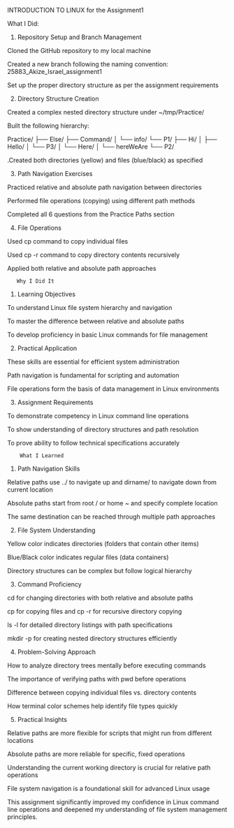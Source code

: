 INTRODUCTION TO LINUX for the Assignment1
 
 What I Did:

1. Repository Setup and Branch Management

Cloned the GitHub repository to my local machine

Created a new branch following the naming convention: 25883_Akize_Israel_assignment1

Set up the proper directory structure as per the assignment requirements

2. Directory Structure Creation

Created a complex nested directory structure under ~/tmp/Practice/

Built the following hierarchy:

Practice/
├── Else/
├── Command/
│   └── info/
└── P1/
    ├── Hi/
    │   ├── Hello/
    │   └── P3/
    │       └── Here/
    │           └── hereWeAre
    └── P2/

.Created both directories (yellow) and files (blue/black) as specified

3. Path Navigation Exercises

Practiced relative and absolute path navigation between directories

Performed file operations (copying) using different path methods

Completed all 6 questions from the Practice Paths section

4. File Operations

Used cp command to copy individual files

Used cp -r command to copy directory contents recursively

Applied both relative and absolute path approaches

       Why I Did It

1. Learning Objectives

To understand Linux file system hierarchy and navigation

To master the difference between relative and absolute paths

To develop proficiency in basic Linux commands for file management

2. Practical Application

These skills are essential for efficient system administration

Path navigation is fundamental for scripting and automation

File operations form the basis of data management in Linux environments

3. Assignment Requirements

To demonstrate competency in Linux command line operations

To show understanding of directory structures and path resolution

To prove ability to follow technical specifications accurately

        What I Learned

1. Path Navigation Skills

Relative paths use ../ to navigate up and dirname/ to navigate down from current location

Absolute paths start from root / or home ~ and specify complete location

The same destination can be reached through multiple path approaches

2. File System Understanding

Yellow color indicates directories (folders that contain other items)

Blue/Black color indicates regular files (data containers)

Directory structures can be complex but follow logical hierarchy

3. Command Proficiency

cd for changing directories with both relative and absolute paths

cp for copying files and cp -r for recursive directory copying

ls -l for detailed directory listings with path specifications

mkdir -p for creating nested directory structures efficiently

4. Problem-Solving Approach

How to analyze directory trees mentally before executing commands

The importance of verifying paths with pwd before operations

Difference between copying individual files vs. directory contents

How terminal color schemes help identify file types quickly

5. Practical Insights

Relative paths are more flexible for scripts that might run from different locations

Absolute paths are more reliable for specific, fixed operations

Understanding the current working directory is crucial for relative path operations

File system navigation is a foundational skill for advanced Linux usage

This assignment significantly improved my confidence in Linux command line operations and deepened my understanding of file system management principles.
